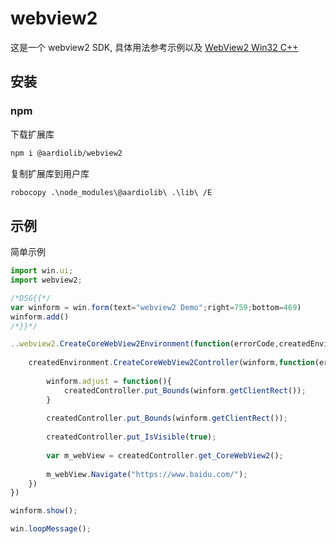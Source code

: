 # webview2

这是一个 webview2 SDK, 具体用法参考示例以及 [WebView2 Win32 C++](https://learn.microsoft.com/en-us/microsoft-edge/webview2/reference/win32/)

## 安装
### npm

下载扩展库
``` bash
npm i @aardiolib/webview2
```

复制扩展库到用户库
``` bash
robocopy .\node_modules\@aardiolib\ .\lib\ /E
```

## 示例

简单示例
```js
import win.ui;
import webview2;

/*DSG{{*/
var winform = win.form(text="webview2 Demo";right=759;bottom=469)
winform.add()
/*}}*/

..webview2.CreateCoreWebView2Environment(function(errorCode,createdEnvironment){
	
	createdEnvironment.CreateCoreWebView2Controller(winform,function(errorCode, createdController){
		
		winform.adjust = function(){
			createdController.put_Bounds(winform.getClientRect());
		}
		
		createdController.put_Bounds(winform.getClientRect());
		
		createdController.put_IsVisible(true);
		
		var m_webView = createdController.get_CoreWebView2();
		
		m_webView.Navigate("https://www.baidu.com/");
	})
})

winform.show();

win.loopMessage();
```